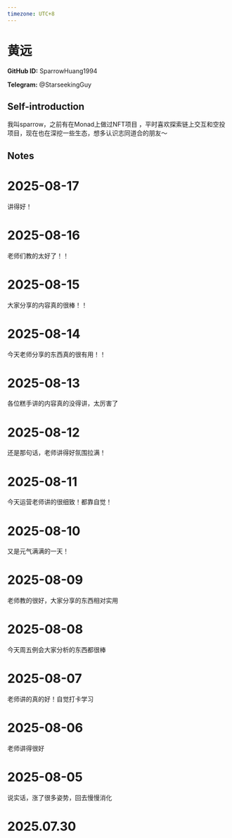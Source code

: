 ```yaml
---
timezone: UTC+8
---
```


# 黄远

**GitHub ID:** SparrowHuang1994

**Telegram:** @StarseekingGuy

## Self-introduction

我叫sparrow，之前有在Monad上做过NFT项目 ，平时喜欢探索链上交互和空投项目，现在也在深挖一些生态，想多认识志同道合的朋友～

## Notes

<!-- Content_START -->
# 2025-08-17

讲得好！

# 2025-08-16

老师们教的太好了！！

# 2025-08-15

大家分享的内容真的很棒！！

# 2025-08-14

今天老师分享的东西真的很有用！！

# 2025-08-13

各位糕手讲的内容真的没得讲，太厉害了

# 2025-08-12

还是那句话，老师讲得好氛围拉满！

# 2025-08-11

今天运营老师讲的很细致！都靠自觉！

# 2025-08-10

又是元气满满的一天！

# 2025-08-09

老师教的很好，大家分享的东西相对实用

# 2025-08-08

今天周五例会大家分析的东西都很棒

# 2025-08-07

老师讲的真的好！自觉打卡学习

# 2025-08-06

老师讲得很好

# 2025-08-05

说实话，涨了很多姿势，回去慢慢消化


# 2025.07.30


<!-- Content_END -->
